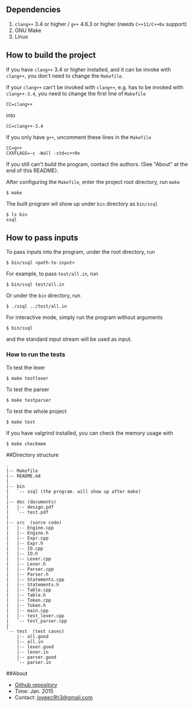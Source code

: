 ## Dependencies

1. `clang++` 3.4 or higher / `g++` 4.6.3 or higher (needs `C++11/C++0x` support)
2. GNU Make
3. Linux

## How to build the project

If you have `clang++` 3.4 or higher installed, and it can be invoke with `clang++`, you don't need to change the `Makefile`.

If your `clang++` can't be invoked with `clang++`, e.g. has to be invoked with `clang++-3.4`, you need to change the first line of `Makefile`

	CC=clang++

into

	CC=clang++-3.4

If you only have `g++`, uncomment these lines in the `Makefile`

    CC=g++
    CXXFLAGS=-c -Wall -std=c++0x

If you still can't build the program, contact the authors. (See "About" at the end of this README).

After configuring the `Makefile`, enter the project root directory, run `make`

	$ make

The built program wil show up under `bin` directory as `bin/ssql`

	$ ls bin
	ssql

## How to pass inputs

To pass inputs into the program, under the root directory, run

	$ bin/ssql <path-to-input>

For example, to pass `test/all.in`, run

	$ bin/ssql test/all.in

Or under the `bin` directory, run

	$ ./ssql ../test/all.in

For interactive mode, simply run the program without arguments

	$ bin/ssql

and the standard input stream will be used as input.

### How to run the tests

To test the lexer

	$ make testlexer

To test the parser

	$ make testparser

To test the whole project

	$ make test

If you have valgrind installed, you can check the memory usage with

	$ make checkmem


##Directory structure

    .
    |-- Makefile
    |-- README.md
    |
    |-- bin
    |   `-- ssql (the program. will show up after make)
    |
    |-- doc (documents)
    |   |-- design.pdf
    |   `-- test.pdf
    |
    |-- src  (sorce code)
    |   |-- Engine.cpp
    |   |-- Engine.h
    |   |-- Expr.cpp
    |   |-- Expr.h
    |   |-- IO.cpp
    |   |-- IO.h
    |   |-- Lexer.cpp
    |   |-- Lexer.h
    |   |-- Parser.cpp
    |   |-- Parser.h
    |   |-- Statements.cpp
    |   |-- Statements.h
    |   |-- Table.cpp
    |   |-- Table.h
    |   |-- Token.cpp
    |   |-- Token.h
    |   |-- main.cpp
    |   |-- test_lexer.cpp
    |   `-- test_parser.cpp
    |
    `-- test  (test cases)
        |-- all.good
        |-- all.in
        |-- lexer.good
        |-- lexer.in
        |-- parser.good
        `-- parser.in


##About
* [Github repository](https://github.com/joyeecheung/simple-sql-parser)
* Time: Jan. 2015
* Contact: [joyeec9h3@gmail.com](mailto:joyeec9h3@gmail.com)